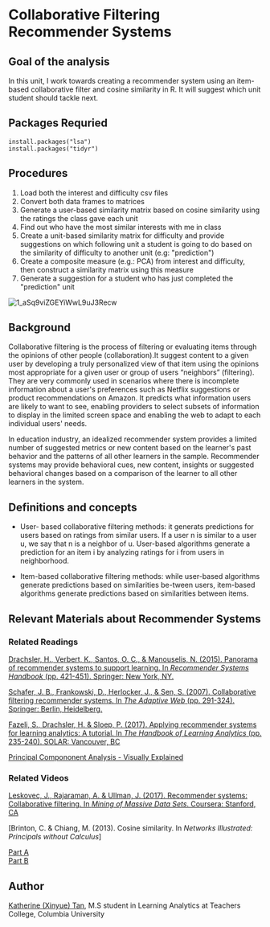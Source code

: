 # Collaborative Filtering Recommender Systems
## Goal of the analysis
In this unit, I work towards creating a recommender system using an item-based collaborative filter and cosine similarity in R. It will suggest which unit student should tackle next.

## Packages Requried
```
install.packages("lsa") 
install.packages("tidyr") 
```

## Procedures
1. Load both the interest and difficulty csv files
2. Convert both data frames to matrices
3. Generate a user-based similarity matrix based on cosine similarity using the ratings the class gave each unit
4. Find out who have the most similar interests with me in class
5. Create a unit-based similarity matrix for difficulty and provide suggestions on which following unit a student is going to do based on the similarity of difficulty to another unit (e.g: "prediction")
6. Create a composite measure (e.g.: PCA) from interest and difficulty, then construct a similarity matrix using this measure
7. Generate a suggestion for a student who has just completed the "prediction" unit


![1_aSq9viZGEYiWwL9uJ3Recw](https://user-images.githubusercontent.com/46146748/63115930-5f6c1900-bf66-11e9-894f-ecde5ec531b0.png)


## Background
Collaborative filtering is the process of filtering or evaluating items through the opinions of other people (collaboration).It suggest content to a given user by developing a truly personalized view of that item using the opinions most appropriate for a given user or group of users “neighbors” (filtering). They are very commonly used in scenarios where there is incomplete information about a user's preferences such as Netflix suggestions or product recommendations on Amazon. It predicts what information users are likely to want to see, enabling providers to select subsets of information to display in the limited screen space and enabling the web to adapt to each individual users' needs.

In education industry, an idealized recommender system provides a limited number of suggested metrics or new content based on the learner's past behavior and the patterns of all other learners in the sample. Recommender systems may provide behavioral cues, new content, insights or suggested behavioral changes based on a comparison of the learner to all other learners in the system.


## Definitions and concepts
* User- based collaborative filtering methods: it generats predictions for users based on ratings from similar users. If a user n is similar to a user u, we say that n is a neighbor of u. User-based algorithms generate a prediction for an item i by analyzing ratings for i from users in neighborhood. 

* Item-based collaborative filtering methods: while user-based algorithms generate predictions based on similarities be-tween users, item-based algorithms generate predictions based on similarities between items. 

## Relevant Materials about Recommender Systems
### Related Readings

[Drachsler, H., Verbert, K., Santos, O. C., & Manouselis, N. (2015). Panorama of recommender systems to support learning. In *Recommender Systems Handbook* (pp. 421-451). Springer: New York, NY.](https://lirias.kuleuven.be/bitstream/123456789/476545/1/TEL_RecSys.pdf)

[Schafer, J. B., Frankowski, D., Herlocker, J., & Sen, S. (2007). Collaborative filtering recommender systems. In *The Adaptive Web* (pp. 291-324). Springer: Berlin, Heidelberg.](http://citeseerx.ist.psu.edu/viewdoc/download?doi=10.1.1.130.4520&rep=rep1&type=pdf)

[Fazeli, S., Drachsler, H. & Sloep, P. (2017). Applying recommender systems for learning analytics: A tutorial. In *The Handbook of Learning Analytics* (pp. 235-240). SOLAR: Vancouver, BC](https://solaresearch.org/hla-17/hla17-chapter20/) 

[Principal Compononent Analysis - Visually Explained](http://setosa.io/ev/principal-component-analysis/)


### Related Videos

[Leskovec, J., Rajaraman, A. & Ullman, J. (2017). Recommender systems: Collaborative filtering. In *Mining of Massive Data Sets*. Coursera: Stanford, CA](https://www.youtube.com/watch?v=h9gpufJFF-0)

[Brinton, C. & Chiang, M. (2013). Cosine similarity. In *Networks Illustrated: Principals without Calculus*]

[Part A](https://www.youtube.com/watch?v=C-JauEnlSlM)  
[Part B](https://www.youtube.com/watch?v=-gz1qdsM0tk) 

## Author
[Katherine (Xinyue) Tan](www.linkedin.com/in/katherine-tan-2019), M.S student in Learning Analytics at Teachers College, Columbia University
